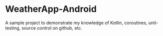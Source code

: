 # WeatherApp-Android
A sample project to demonstrate my knowledge of Kotlin, coroutines, unit-testing, source control on github, etc.
